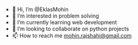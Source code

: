 - 👋 Hi, I’m @EklasMohin
- 👀 I’m interested in problem solving
- 🌱 I’m currently learning web development
- 💞️ I’m looking to collaborate on python projects
- 📫 How to reach me mohin.rajshahi@gmail.com

